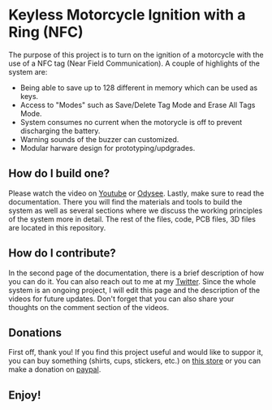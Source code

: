 # Keyless Motorcycle Ignition with a Ring (NFC)
The purpose of this project is to turn on the ignition of a motorcycle with the use of a NFC tag (Near Field Communication). A couple of highlights of the system are: 
- Being able to save up to 128 different in memory which can be used as keys.
- Access to "Modes" such as Save/Delete Tag Mode and Erase All Tags Mode.
- System consumes no current when the motorycle is off to prevent discharging the battery.
- Warning sounds of the buzzer can customized.
- Modular harware design for prototyping/updgrades.

## How do I build one?
Please watch the video on [Youtube](https://www.youtube.com/channel/UC5zFth1xWRZ7Q3uHYjTIpnA) or [Odysee](https://www.youtube.com/channel/UC5zFth1xWRZ7Q3uHYjTIpnA).
Lastly, make sure to read the documentation. There you will find the materials and tools to build the system as well as several sections where we discuss the working principles of the system more in detail. The rest of the files, code, PCB files, 3D files are located in this repository.

## How do I contribute?
In the second page of the documentation, there is a brief description of how you can do it. You can also reach out to me at my [Twitter](https://twitter.com/Cristi4n_Ariel). Since the whole system is an ongoing project, I will edit this page and the description of the videos for future updates. Don't forget that you can also share your thoughts on the comment section of the videos.


## Donations
First off, thank you! 
If you find this project useful and would like to suppor it, you can buy something (shirts, cups, stickers, etc.) on [this store](https://asyss-complex.creator-spring.com) or you can make a donation on [paypal](https://www.paypal.com/paypalme/Cristi4nAriel).

## Enjoy!



